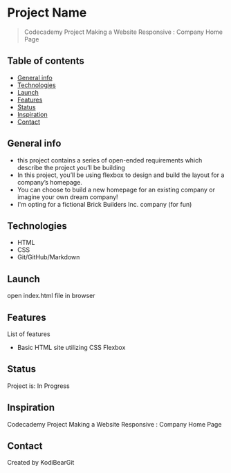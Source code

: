 # Project Name

> Codecademy Project Making a Website Responsive : Company Home Page

## Table of contents

* [General info](#general-info)
* [Technologies](#technologies)
* [Launch](#launch)
* [Features](#features)
* [Status](#status)
* [Inspiration](#inspiration)
* [Contact](#contact)

## General info

* this project contains a series of open-ended requirements which describe the project you’ll be building
* In this project, you’ll be using flexbox to design and build the layout for a company’s homepage.
* You can choose to build a new homepage for an existing company or imagine your own dream company!​
* I'm opting for a fictional Brick Builders Inc. company (for fun)

## Technologies

* HTML
* CSS
* Git/GitHub/Markdown

## Launch

open index.html file in browser

## Features

List of features

* Basic HTML site utilizing CSS Flexbox

## Status

Project is: In Progress

## Inspiration

Codecademy Project Making a Website Responsive : Company Home Page

## Contact

Created by KodiBearGit